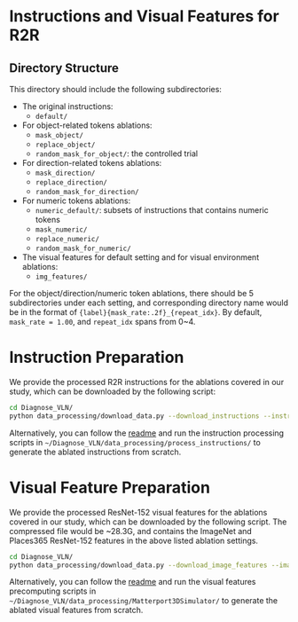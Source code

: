 # Instructions and Visual Features for R2R


## Directory Structure

This directory should include the following subdirectories:
- The original instructions:
  - `default/`
- For object-related tokens ablations:
  - `mask_object/`
  - `replace_object/`
  - `random_mask_for_object/`: the controlled trial
- For direction-related tokens ablations:
  - `mask_direction/`
  - `replace_direction/`
  - `random_mask_for_direction/`
- For numeric tokens ablations:
  - `numeric_default/`: subsets of instructions that contains numeric tokens
  - `mask_numeric/`
  - `replace_numeric/`
  - `random_mask_for_numeric/`
- The visual features for default setting and for visual environment ablations:
  - `img_features/`


For the object/direction/numeric token ablations, there should be 5 subdirectories under each setting, and corresponding directory name would be in the format of `{label}{mask_rate:.2f}_{repeat_idx}`. By default, `mask_rate = 1.00`, and `repeat_idx` spans from 0~4.


# Instruction Preparation

We provide the processed R2R instructions for the ablations covered in our study, which can be downloaded by the following script:

```bash
cd Diagnose_VLN/
python data_processing/download_data.py --download_instructions --instruction_dataset r2r
```

Alternatively, you can follow the [readme](../../data_processing/process_instructions/README.md) and run the instruction processing scripts in `~/Diagnose_VLN/data_processing/process_instructions/` to generate the ablated instructions from scratch.

# Visual Feature Preparation

We provide the processed ResNet-152 visual features for the ablations covered in our study, which can be downloaded by the following script. The compressed file would be ~28.3G, and contains the ImageNet and Places365 ResNet-152 features in the above listed ablation settings.

```bash
cd Diagnose_VLN/
python data_processing/download_data.py --download_image_features --image_fearture_dataset r2r
```

Alternatively, you can follow the [readme](../../data_processing/Matterport3DSimulator/README.md) and run the visual features precomputing scripts in `~/Diagnose_VLN/data_processing/Matterport3DSimulator/` to generate the ablated visual features from scratch.
